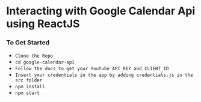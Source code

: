 # Interacting with Google Calendar Api using ReactJS

### To Get Started

- `Clone the Repo`
- `cd google-calendar-api`
- `Follow the docs to get your Youtube API_KEY and CLIENT_ID`
- `Insert your credentials in the app by adding credentials.js in the src folder`
- `npm install`
- `npm start`